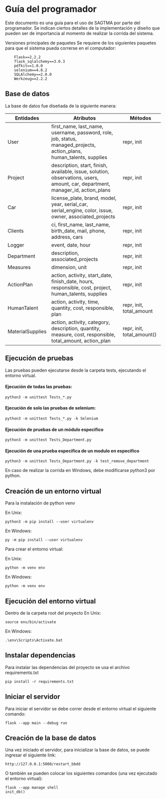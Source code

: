 # Guía del programador

Este documento es una guía para el uso de SAGTMA por parte del programador. Se indican ciertos detalles de la implementación y diseño que pueden ser de importancia al momento de realizar la corrida del sistema.

Versiones principales de paquetes
Se requiere de los siguientes paquetes para que el sistema pueda correrse en el computador:

		Flask==2.2.2
		flask_sqlalchemy==3.0.3
		pdfkit==1.0.0
		selenium==4.8.2
		SQLAlchemy==2.0.0
		Werkzeug==2.2.2


## Base de datos
La base de datos fue diseñada de la siguiente manera:

| Entidades        | Atributos                                                                                                                      | Métodos                    |
|------------------|--------------------------------------------------------------------------------------------------------------------------------|----------------------------|
| User             | first_name, last_name, username, password, role, job, status, managed_projects, action_plans, human_talents, supplies          | repr, init                 |
| Project          | description, start, finish, available, issue, solution, observations, users, amount, car, department, manager_id, action_plans | repr, init                 |
| Car              | license_plate, brand, model, year, serial_car, serial_engine, color, issue, owner, associated_projects                         | repr, init                 |
| Clients          | ci, first_name, last_name, birth_date, mail, phone, address, cars                                                              | repr, init                 |
| Logger           | event, date, hour                                                                                                              | repr, init                 |
| Department       | description, associated_projects                                                                                               | repr, init                 |
| Measures         | dimension, unit                                                                                                                | repr, init                 |
| ActionPlan       | action, activity, start_date, finish_date, hours, responsible, cost, project, human_talents, supplies                          | repr, init                 |
| HumanTalent      | action, activity, time, quantity, cost, responsible, plan                                                                      | repr, init, total_amount   |
| MaterialSupplies | action, activity, category, description, quantity, measure, cost, responsible, total_amount, action_plan                       | repr, init, total_amount() |


## Ejecución de pruebas
Las pruebas pueden ejecutarse desde la carpeta tests, ejecutando el entorno virtual.

#### Ejecución de todas las pruebas:
`python3 -m unittest Tests_*.py` 

#### Ejecución de solo las pruebas de selenium:

`python3 -m unittest Tests_*.py -k Selenium`

#### Ejecución de pruebas de un módulo especifico

`python3 -m unittest Tests_Department.py`

#### Ejecución de una prueba especifica de un modulo en especifico

`python3 -m unittest Tests_Department.py -k test_remove_department`

En caso de realizar la corrida en Windows, debe modificarse python3 por python.


## Creación de un entorno virtual

Para la instalación de python venv

En Unix:

	python3 -m pip install --user virtualenv

En Windows:

	py -m pip install --user virtualenv

Para crear el entorno virtual:

En Unix:

	python -m venv env

En Windows: 

	python -m venv env


## Ejecución del entorno virtual
Dentro de la carpeta root del proyecto
En Unix:

	source env/bin/activate

En Windows: 

	.\env\Scripts\Activate.bat


## Instalar dependencias
Para instalar las dependencias del proyecto se usa el archivo requirements.txt

	pip install -r requirements.txt



## Iniciar el servidor
Para iniciar el servidor se debe correr desde el entorno virtual el siguiente comando:

	flask --app main --debug run

## Creación de la base de datos

Una vez iniciado el servidor, para inicializar la base de datos, se puede ingresar el siguiente link:

	http://127.0.0.1:5000/restart_bbdd

O también se pueden colocar los siguientes comandos (una vez ejecutado el entorno virtual):

	flask --app manage shell
	init_db()
